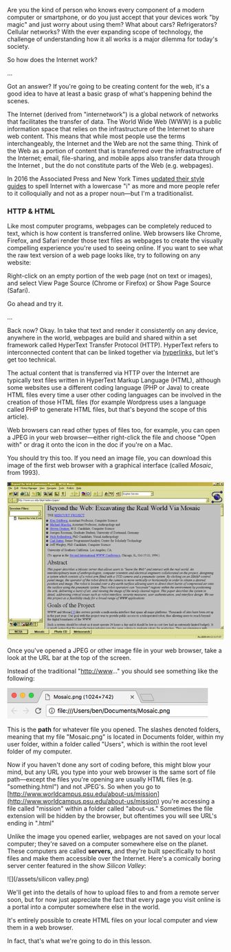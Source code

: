 Are you the kind of person who knows every component of a modern computer or smartphone, or do you just accept that your devices work "by magic" and just worry about using them? What about cars? Refrigerators? Cellular networks? With the ever expanding scope of technology, the challenge of understanding how it all works is a major dilemma for today's society.

So how does the Internet work?

...

Got an answer? If you're going to be creating content for the web, it's a good idea to have at least a basic grasp of what's happening behind the scenes.

The Internet \(derived from "internetwork"\) is a global network of networks  that facilitates the transfer of data. The World Wide Web \(WWW\) is a public information space that relies on the infrastructure of the Internet to share web content. This means that while most people use the terms interchangeably, the Internet and the Web are not the same thing. Think of the Web as a portion of content that is transferred over the infrastructure of the Internet; email, file-sharing, and mobile apps also transfer data through the Internet , but the do not constitute parts of the Web \(e.g. webpages\).

In 2016 the Associated Press and New York Times [updated their style guides](https://www.nytimes.com/2016/06/02/insider/now-it-is-official-the-internet-is-over.html) to spell Internet with a lowercase "i" as more and more people refer to it colloquially and not as a proper noun—but I'm a traditionalist.

### HTTP & HTML

Like most computer programs, webpages can be completely reduced to text, which is how content is transferred online. Web browsers like Chrome, Firefox, and Safari render those text files as webpages to create the visually compelling experience you're used to seeing online. If you want to see what the raw text version of a web page looks like, try to following on any website:

Right-click on an empty portion of the web page \(not on text or images\), and select View Page Source \(Chrome or Firefox\) or Show Page Source \(Safari\).

Go ahead and try it.

...

Back now? Okay. In take that text and render it consistently on any device, anywhere in the world, webpages are build and shared within a set framework called HyperText Transfer Protocol \(HTTP\). HyperText refers to interconnected content that can be linked together via [hyperlinks,](https://en.wikipedia.org/wiki/Hyperlink) but let's get too technical.

The actual content that is transferred via HTTP over the Internet are typically text files written in HyperText Markup Language \(HTML\), although some websites use a different coding language \(PHP or Java\) to create HTML files every time a user other coding languages can be involved in the creation of those HTML files \(for example Wordpress uses a language called PHP to generate HTML files, but that's beyond the scope of this article\).

Web browsers can read other types of files too, for example, you can open a JPEG in your web browser—either right-click the file and choose "Open with" or drag it onto the icon in the doc if you're on a Mac.

You should try this too. If you need an image file, you can download this image of the first web browser with a graphical interface \(called _Mosaic_, from 1993\).

![](/assets/Mosaic.png)

Once you've opened a JPEG or other image file in your web browser, take a look at the URL bar at the top of the screen.

Instead of the traditional "[http://www](http://www)..." you should see something like the following:

![](/assets/local-file.png)

This is the **path** for whatever file you opened. The slashes denoted folders, meaning that my file "Mosaic.png" is located in Documents folder, within my user folder, within a folder called "Users", which is within the root level folder of my computer.

Now if you haven't done any sort of coding before, this might blow your mind, but any URL you type into your web browser is the same sort of file path—except the files you're opening are usually HTML files \(e.g. "something.html"\) and not JPEG's. So when you go to [http://www.worldcampus.psu.edu/about-us/mission](http://www.worldcampus.psu.edu/about-us/mission) you're accessing a file called "mission" within a folder called "about-us." Sometimes the file extension will be hidden by the browser, but oftentimes you will see URL's ending in ".html"

Unlike the image you opened earlier, webpages are not saved on your local computer; they're saved on a computer somewhere else on the planet. These computers are called **servers,** and they're built specifically to host files and make them accessible over the Internet. Here's a comically boring server center featured in the show _Silicon Valley_:

![](/assets/silicon valley.png)

We'll get into the details of how to upload files to and from a remote server soon, but for now just appreciate the fact that every page you visit online is a portal into a computer somewhere else in the world.

It's entirely possible to create HTML files on your local computer and view them in a web browser.

In fact, that's what we're going to do in this lesson.

